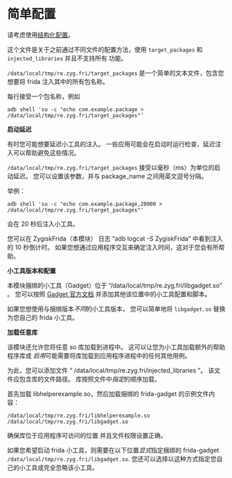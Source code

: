# 简单配置

请考虑使用[结构化配置](advanced_config.md)。

这个文件是关于之前通过不同文件的配置方法，使用 `target_packages` 和 `injected_libraries` 并且不支持所有
功能。

`/data/local/tmp/re.zyg.fri/target_packages` 
是一个简单的文本文件，包含您想要将 frida 注入其中的所有包名称。

每行接受一个包名称，例如
````
adb shell 'su -c "echo com.example.package > /data/local/tmp/re.zyg.fri/target_packages"'
````

**启动延迟**

有时您可能想要延迟小工具的注入。
一些应用可能会在启动时运行检查，延迟注入可以帮助避免这些情况。

`/data/local/tmp/re.zyg.fri/target_packages` 
接受以毫秒（ms）为单位的启动延迟。
您可以设置该参数，并与 package_name 之间用英文逗号分隔。

举例：
````
adb shell 'su -c "echo com.example.package,20000 > /data/local/tmp/re.zyg.fri/target_packages"'
````
会在 20 秒后注入小工具。

您可以在 ZygiskFrida（本模块） 日志 “adb logcat -S ZygiskFrida” 中看到注入的 10 秒倒计时。
如果您想通过应用程序交互来确定注入时间，这对于您会有所帮助。

**小工具版本和配置**

本模块捆绑的小工具（Gadget）位于 “/data/local/tmp/re.zyg.fri/libgadget.so” 。
您可以按照 [Gadget 官方文档](https://frida.re/docs/gadget/) 
并添加其他该位置中的小工具配置和脚本。

如果您想使用与捆绑版本*不同*的小工具版本，
您可以简单地将 `libgadget.so` 替换为您自己的 frida 小工具。

**加载任意库**

该模块还允许您将任意 so 库加载到进程中。
这可以让您为小工具加载额外的帮助程序库或
*启用*可能需要将库加载到应用程序进程中的任何其他用例。

为此，您可以添加文件 “ /data/local/tmp/re.zyg.fri/injected_libraries ”。
该文件应包含库的文件路径。
库按照文件中*指定*的顺序加载。

首先加载 libhelperexample.so，然后加载捆绑的 frida-gadget 的示例文件内容：

````
/data/local/tmp/re.zyg.fri/libhelperexample.so
/data/local/tmp/re.zyg.fri/libgadget.so
````

确保库位于应用程序可访问的位置
并且文件权限设置正确。

如果您希望启动 frida 小工具，则需要在以下位置*显式*指定捆绑的 frida-gadget
`/data/local/tmp/re.zyg.fri/libgadget.so`.
您还可以选择以这种方式指定您自己的小工具或完全忽略该小工具。

